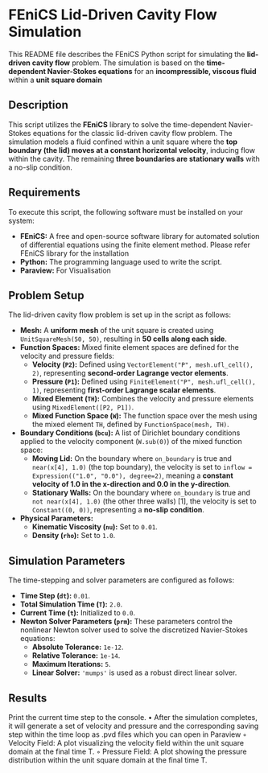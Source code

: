 # FEniCS Lid-Driven Cavity Flow Simulation

This README file describes the FEniCS Python script for simulating the **lid-driven cavity flow** problem. The simulation is based on the **time-dependent Navier-Stokes equations** for an **incompressible, viscous fluid** within a **unit square domain** 

## Description

This script utilizes the **FEniCS** library to solve the time-dependent Navier-Stokes equations for the classic lid-driven cavity flow problem. The simulation models a fluid confined within a unit square where the **top boundary (the lid) moves at a constant horizontal velocity**, inducing flow within the cavity. 
The remaining **three boundaries are stationary walls** with a no-slip condition.

## Requirements

To execute this script, the following software must be installed on your system:

*   **FEniCS:** A free and open-source software library for automated solution of differential equations using the finite element method. Please refer FEniCS library for the installation 
*   **Python:** The programming language used to write the script.
*   **Paraview:** For Visualisation

## Problem Setup

The lid-driven cavity flow problem is set up in the script as follows:

*   **Mesh:** A **uniform mesh** of the unit square is created using `UnitSquareMesh(50, 50)`, resulting in **50 cells along each side**.
*   **Function Spaces:** Mixed finite element spaces are defined for the velocity and pressure fields:
    *   **Velocity (`P2`):** Defined using `VectorElement("P", mesh.ufl_cell(), 2)`, representing **second-order Lagrange vector elements**.
    *   **Pressure (`P1`):** Defined using `FiniteElement("P", mesh.ufl_cell(), 1)`, representing **first-order Lagrange scalar elements**.
    *   **Mixed Element (`TH`):** Combines the velocity and pressure elements using `MixedElement([P2, P1])`.
    *   **Mixed Function Space (`W`):** The function space over the mesh using the mixed element `TH`, defined by `FunctionSpace(mesh, TH)`.
*   **Boundary Conditions (`bcu`):** A list of Dirichlet boundary conditions applied to the velocity component (`W.sub(0)`) of the mixed function space:
    *   **Moving Lid:** On the boundary where `on_boundary` is true and `near(x[4], 1.0)` (the top boundary), the velocity is set to `inflow = Expression(("1.0", "0.0"), degree=2)`, meaning a **constant velocity of 1.0 in the x-direction and 0.0 in the y-direction**.
    *   **Stationary Walls:** On the boundary where `on_boundary` is true and `not near(x[4], 1.0)` (the other three walls) [1], the velocity is set to `Constant((0, 0))`, representing a **no-slip condition**.
*   **Physical Parameters:**
    *   **Kinematic Viscosity (`nu`):** Set to `0.01`.
    *   **Density (`rho`):** Set to `1.0`.

## Simulation Parameters

The time-stepping and solver parameters are configured as follows:

*   **Time Step (`dt`):** `0.01`.
*   **Total Simulation Time (`T`):** `2.0`.
*   **Current Time (`t`):** Initialized to `0.0`.
*   **Newton Solver Parameters (`prm`):** These parameters control the nonlinear Newton solver used to solve the discretized Navier-Stokes equations:
    *   **Absolute Tolerance:** `1e-12`.
    *   **Relative Tolerance:** `1e-14`.
    *   **Maximum Iterations:** `5`.
    *   **Linear Solver:** `'mumps'` is used as a robust direct linear solver.

## Results

Print the current time step to the console.
•
After the simulation completes, it will generate a set of velocity and pressure  and the corresponding saving step within the time loop as .pvd files which you can open in Paraview
◦
Velocity Field: A plot visualizing the velocity field within the unit square domain at the final time T.
◦
Pressure Field: A plot showing the pressure distribution within the unit square domain at the final time T.
